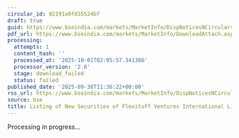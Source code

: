 ```yaml
---
circular_id: 92191a0fd35524bf
draft: true
guid: https://www.bseindia.com/markets/MarketInfo/DispNoticesNCirculars.aspx?Noticeid={C37E4D35-BA42-40E2-9B94-445C47336110}&noticeno=20250930-29&dt=09/30/2025&icount=29&totcount=114&flag=0
pdf_url: https://www.bseindia.com/markets/MarketInfo/DownloadAttach.aspx?id=20250930-29&attachedId=
processing:
  attempts: 1
  content_hash: ''
  processed_at: '2025-10-01T02:05:57.341386'
  processor_version: '2.0'
  stage: download_failed
  status: failed
published_date: '2025-09-30T11:36:22+00:00'
rss_url: https://www.bseindia.com/markets/MarketInfo/DispNoticesNCirculars.aspx?Noticeid={C37E4D35-BA42-40E2-9B94-445C47336110}&noticeno=20250930-29&dt=09/30/2025&icount=29&totcount=114&flag=0
source: bse
title: Listing of New Securities of Flexituff Ventures International Limited
---
```


Processing in progress...